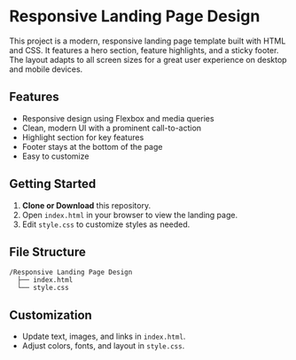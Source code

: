 # Responsive Landing Page Design

This project is a modern, responsive landing page template built with HTML and CSS. It features a hero section, feature highlights, and a sticky footer. The layout adapts to all screen sizes for a great user experience on desktop and mobile devices.

## Features

- Responsive design using Flexbox and media queries
- Clean, modern UI with a prominent call-to-action
- Highlight section for key features
- Footer stays at the bottom of the page
- Easy to customize

## Getting Started

1. **Clone or Download** this repository.
2. Open `index.html` in your browser to view the landing page.
3. Edit `style.css` to customize styles as needed.

## File Structure

```
/Responsive Landing Page Design
  ├── index.html
  └── style.css
```

## Customization

- Update text, images, and links in `index.html`.
- Adjust colors, fonts, and layout in `style.css`.

##
